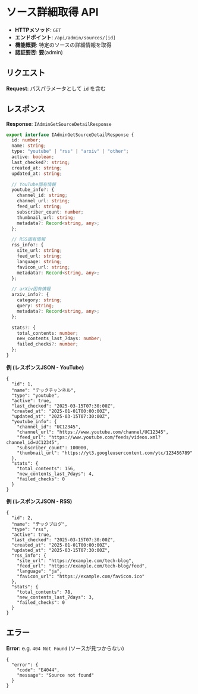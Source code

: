 # ソース詳細取得 API

- **HTTPメソッド**: `GET`
- **エンドポイント**: `/api/admin/sources/[id]`
- **機能概要**: 特定のソースの詳細情報を取得
- **認証要否**: **要**(admin)

## リクエスト

**Request**: パスパラメータとして `id` を含む

## レスポンス

**Response**: `IAdminGetSourceDetailResponse`
```ts
export interface IAdminGetSourceDetailResponse {
  id: number;
  name: string;
  type: "youtube" | "rss" | "arxiv" | "other";
  active: boolean;
  last_checked?: string;
  created_at: string;
  updated_at: string;

  // YouTube固有情報
  youtube_info?: {
    channel_id: string;
    channel_url: string;
    feed_url: string;
    subscriber_count: number;
    thumbnail_url: string;
    metadata?: Record<string, any>;
  };

  // RSS固有情報
  rss_info?: {
    site_url: string;
    feed_url: string;
    language: string;
    favicon_url: string;
    metadata?: Record<string, any>;
  };

  // arXiv固有情報
  arxiv_info?: {
    category: string;
    query: string;
    metadata?: Record<string, any>;
  };

  stats?: {
    total_contents: number;
    new_contents_last_7days: number;
    failed_checks?: number;
  };
}
```

**例 (レスポンスJSON - YouTube)**
```jsonc
{
  "id": 1,
  "name": "テックチャンネル",
  "type": "youtube",
  "active": true,
  "last_checked": "2025-03-15T07:30:00Z",
  "created_at": "2025-01-01T00:00:00Z",
  "updated_at": "2025-03-15T07:30:00Z",
  "youtube_info": {
    "channel_id": "UC12345",
    "channel_url": "https://www.youtube.com/channel/UC12345",
    "feed_url": "https://www.youtube.com/feeds/videos.xml?channel_id=UC12345",
    "subscriber_count": 100000,
    "thumbnail_url": "https://yt3.googleusercontent.com/ytc/123456789"
  },
  "stats": {
    "total_contents": 156,
    "new_contents_last_7days": 4,
    "failed_checks": 0
  }
}
```

**例 (レスポンスJSON - RSS)**
```jsonc
{
  "id": 2,
  "name": "テックブログ",
  "type": "rss",
  "active": true,
  "last_checked": "2025-03-15T07:30:00Z",
  "created_at": "2025-01-01T00:00:00Z",
  "updated_at": "2025-03-15T07:30:00Z",
  "rss_info": {
    "site_url": "https://example.com/tech-blog",
    "feed_url": "https://example.com/tech-blog/feed",
    "language": "ja",
    "favicon_url": "https://example.com/favicon.ico"
  },
  "stats": {
    "total_contents": 78,
    "new_contents_last_7days": 3,
    "failed_checks": 0
  }
}
```

## エラー

**Error**: e.g. `404 Not Found` (ソースが見つからない)
```jsonc
{
  "error": {
    "code": "E4044",
    "message": "Source not found"
  }
}
```